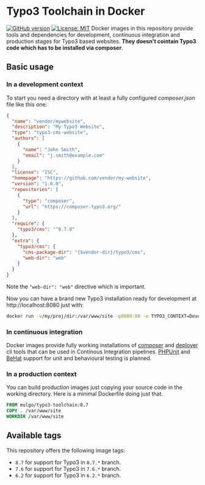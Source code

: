 # Typo3 Toolchain in Docker
[![GitHub version](https://badge.fury.io/gh/o-slash%2Fdocker-typo3-toolchain.svg)](https://badge.fury.io/gh/o-slash%2Fdocker-typo3-toolchain) [![License: MIT](https://img.shields.io/badge/License-MIT-yellow.svg)](https://opensource.org/licenses/MIT)
Docker images in this repository provide tools and dependencies for development, continuous integration and production stages for Typo3 based websites. **They doesn't cointain Typo3 code which has to be installed via composer**.

## Basic usage

### In a development context
To start you need a directory with at least a fully configured *composer.json* file like this one:

```json
{
  "name": "vendor/mywebsite",
  "description": "My Typo3 Website",
  "type": "typo3-cms-website",
  "authors": [
    {
      "name": "John Smith",
      "email": "j.smith@example.com"
    }
  ],
  "license": "ISC",
  "homepage": "https://github.com/vendor/my-website",
  "version": "1.0.0",
  "repositories": [
    {
      "type": "composer",
      "url": "https://composer.typo3.org/"
    }
  ],
  "require": {
    "typo3/cms": "^8.7.0"
  },
  "extra": {
    "typo3/cms": {
      "cms-package-dir": "{$vendor-dir}/typo3/cms",
      "web-dir": "web"
    }
  }
}
```

Note the ```"web-dir": "web"``` directive which is important.

Now you can have a brand new Typo3 installation ready for development at http://localhost:8080 just with:
```bash
docker run -v/my/proj/dir:/var/www/site -p8080:80 -e TYPO3_CONTEXT=Development --rm -it mulgo/typo3-toolchain:8.7-latest
```

### In continuous integration
Docker images provide fully working installations of [composer](https://deployer.org/) and [deployer](https://deployer.org/) cli tools that can be used in Continous Integration pipelines. 
[PHPUnit](https://phpunit.de/) and [BeHat](http://behat.org) support for unit and behavioural testing is planned.

### In a production context
You can build production images just copying your source code in the working directory. Here is a minimal Dockerfile doing just that.

```Dockerfile
FROM mulgo/typo3-toolchain:8.7
COPY . /var/www/site
WORKDIR /var/www/site
```
## Available tags
This repository offers the following image tags:

- `8.7` for support for Typo3 in `8.7.*` branch.
- `7.6` for support for Typo3 in `7.6.*` branch.
- `6.2` for support for Typo3 in `6.2.*` branch.

